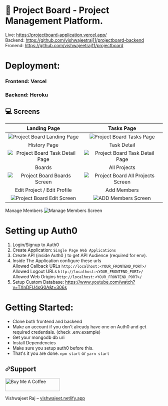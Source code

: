 # 🚀 Project Board - Project Management Platform.

Live: https://projectboard-application.vercel.app/  
Backend: https://github.com/vishwajeetraj11/projectboard-backend  
Fronend: https://github.com/vishwajeetraj11/projectboard  

# Deployment:  
### Frontend: Vercel  
### Backend: Heroku  


## 💻 Screens
Landing Page          |  Tasks Page
:-------------------------:|:-------------------------:
<img src="https://cdn.hashnode.com/res/hashnode/image/upload/v1630149589220/goQ-okNCt.png" alt="Project Board Landing Page"> | <img src="https://cdn.hashnode.com/res/hashnode/image/upload/v1630153282619/XUtel14cI.png" alt="Project Board Tasks Page">
History Page       |  Task Detail
<img src="https://cdn.hashnode.com/res/hashnode/image/upload/v1630153301739/U7064rsYj.png" alt="Project Board Task Detail Page"> | <img src="https://cdn.hashnode.com/res/hashnode/image/upload/v1630153228545/T3fcevdSj.png" alt="Project Board Task Detail Page">
Boards       |  All Projects
<img src="https://cdn.hashnode.com/res/hashnode/image/upload/v1630153344984/m3cqsWGDT.png" alt="Project Board Boards Screen"> | <img src="https://cdn.hashnode.com/res/hashnode/image/upload/v1630153955359/_YkSuXAIa.png" alt="Project Board All Projects Screen">
Edit Project / Edit Profile        |  Add Members
<img src="https://cdn.hashnode.com/res/hashnode/image/upload/v1630153390720/oMN0ES-gF.png" alt="Project Board Edit Screen"> | <img src="https://cdn.hashnode.com/res/hashnode/image/upload/v1630153419566/dKBwRusw1.png" alt="ADD Members Screen">
Manage Members
 <img src="https://cdn.hashnode.com/res/hashnode/image/upload/v1630153308630/WU5JneMCO.png" alt="Manage Members Screen">
 
# Setting up Auth0  
1. Login/Signup to Auth0  
2. Create Application: ```Single Page Web Applications```  
3. Create API (inside Auth0 ) to get API Audience (required for env).
4. Inside The Application configure these urls  
   Allowed Callback URLs  ```http://localhost:<YOUR_FRONTEND_PORT>/```  
   Allowed Logout URLs  ```http://localhost:<YOUR_FRONTEND_PORT>/```  
   Allowed Web Origins  ```http://localhost:<YOUR_FRONTEND_PORT>/```  
4. Setup Custom Database: https://www.youtube.com/watch?v=TXnDFU4sG0A&t=306s  

# Getting Started:   
- Clone both frontend and backend  
- Make an account if you don't already have one on Auth0 and get required credentials. (check .env.example)  
- Get your mongodb db uri  
- Install Dependencies  
- Make sure you setup auth0 before this.
- That's it you are done. ```npm start``` or ```yarn start```  

<h2><a id="user-content-about" class="anchor" aria-hidden="true" href="#about"><svg class="octicon octicon-link" viewBox="0 0 16 16" version="1.1" width="16" height="16" aria-hidden="true"><path fill-rule="evenodd" d="M7.775 3.275a.75.75 0 001.06 1.06l1.25-1.25a2 2 0 112.83 2.83l-2.5 2.5a2 2 0 01-2.83 0 .75.75 0 00-1.06 1.06 3.5 3.5 0 004.95 0l2.5-2.5a3.5 3.5 0 00-4.95-4.95l-1.25 1.25zm-4.69 9.64a2 2 0 010-2.83l2.5-2.5a2 2 0 012.83 0 .75.75 0 001.06-1.06 3.5 3.5 0 00-4.95 0l-2.5 2.5a3.5 3.5 0 004.95 4.95l1.25-1.25a.75.75 0 00-1.06-1.06l-1.25 1.25a2 2 0 01-2.83 0z"></path></svg></a>Support</h2>

<a href="https://www.buymeacoffee.com/vishwajeetraj11" target="_blank"><img src="https://cdn.buymeacoffee.com/buttons/default-orange.png" alt="Buy Me A Coffee" height="41" width="174"></a>

<p>Vishwajeet Raj – <a href="https://vishwajeet.netlify.app" rel="nofollow">vishwajeet.netlify.app</a></p>
